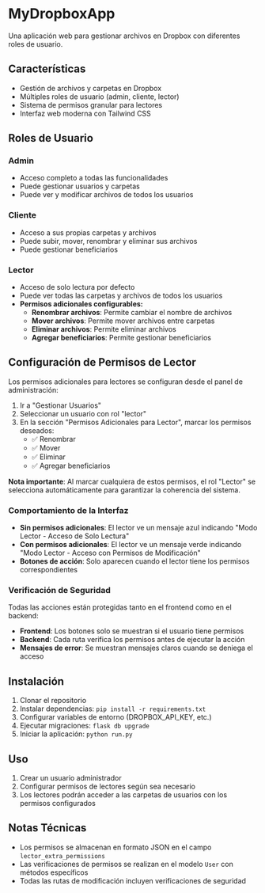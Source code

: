 # MyDropboxApp

Una aplicación web para gestionar archivos en Dropbox con diferentes roles de usuario.

## Características

- Gestión de archivos y carpetas en Dropbox
- Múltiples roles de usuario (admin, cliente, lector)
- Sistema de permisos granular para lectores
- Interfaz web moderna con Tailwind CSS

## Roles de Usuario

### Admin

- Acceso completo a todas las funcionalidades
- Puede gestionar usuarios y carpetas
- Puede ver y modificar archivos de todos los usuarios

### Cliente

- Acceso a sus propias carpetas y archivos
- Puede subir, mover, renombrar y eliminar sus archivos
- Puede gestionar beneficiarios

### Lector

- Acceso de solo lectura por defecto
- Puede ver todas las carpetas y archivos de todos los usuarios
- **Permisos adicionales configurables:**
  - **Renombrar archivos**: Permite cambiar el nombre de archivos
  - **Mover archivos**: Permite mover archivos entre carpetas
  - **Eliminar archivos**: Permite eliminar archivos
  - **Agregar beneficiarios**: Permite gestionar beneficiarios

## Configuración de Permisos de Lector

Los permisos adicionales para lectores se configuran desde el panel de administración:

1. Ir a "Gestionar Usuarios"
2. Seleccionar un usuario con rol "lector"
3. En la sección "Permisos Adicionales para Lector", marcar los permisos deseados:
   - ✅ Renombrar
   - ✅ Mover
   - ✅ Eliminar
   - ✅ Agregar beneficiarios

**Nota importante**: Al marcar cualquiera de estos permisos, el rol "Lector" se selecciona automáticamente para garantizar la coherencia del sistema.

### Comportamiento de la Interfaz

- **Sin permisos adicionales**: El lector ve un mensaje azul indicando "Modo Lector - Acceso de Solo Lectura"
- **Con permisos adicionales**: El lector ve un mensaje verde indicando "Modo Lector - Acceso con Permisos de Modificación"
- **Botones de acción**: Solo aparecen cuando el lector tiene los permisos correspondientes

### Verificación de Seguridad

Todas las acciones están protegidas tanto en el frontend como en el backend:

- **Frontend**: Los botones solo se muestran si el usuario tiene permisos
- **Backend**: Cada ruta verifica los permisos antes de ejecutar la acción
- **Mensajes de error**: Se muestran mensajes claros cuando se deniega el acceso

## Instalación

1. Clonar el repositorio
2. Instalar dependencias: `pip install -r requirements.txt`
3. Configurar variables de entorno (DROPBOX_API_KEY, etc.)
4. Ejecutar migraciones: `flask db upgrade`
5. Iniciar la aplicación: `python run.py`

## Uso

1. Crear un usuario administrador
2. Configurar permisos de lectores según sea necesario
3. Los lectores podrán acceder a las carpetas de usuarios con los permisos configurados

## Notas Técnicas

- Los permisos se almacenan en formato JSON en el campo `lector_extra_permissions`
- Las verificaciones de permisos se realizan en el modelo `User` con métodos específicos
- Todas las rutas de modificación incluyen verificaciones de seguridad
